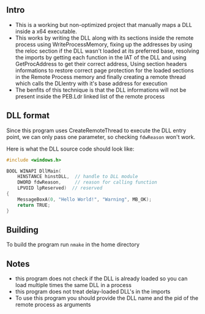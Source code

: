 ## Intro
- This is a working but non-optimized project that manually maps a DLL inside a x64 executable.
- This works by writing the DLL along with its sections inside the remote process using WriteProcessMemory,
    fixing up the addresses by using the reloc section if the DLL wasn't loaded at its preferred base,
    resolving the imports by getting each function in the IAT of the DLL and using GetProcAddress to get their correct address,
    Using section headers informations to restore correct page protection for the loaded sections in the Remote Process memory
    and finally creating a remote thread which calls the DLlentry with it's base address for execution
- The benfits of this technique is that the DLL informations will not be present inside the PEB.Ldr linked list of the remote process


## DLL format
Since this program uses CreateRemoteThread to execute the DLL entry point, we can only pass one parameter, so checking `fdwReason` won't work.

Here is what the DLL source code should look like:

```cpp
#include <windows.h>

BOOL WINAPI DllMain(
    HINSTANCE hinstDLL,  // handle to DLL module
    DWORD fdwReason,     // reason for calling function
    LPVOID lpReserved)  // reserved
{
    MessageBoxA(0, "Hello World!", "Warning", MB_OK);
    return TRUE;
}
```

## Building
To build the program run `nmake` in the home directory

## Notes
  - this program does not check if the DLL is already loaded so you can load multiple times the same DLL in a process
  - this program does not treat delay-loaded DLL's in the imports
  - To use this program you should provide the DLL name and the pid of the remote process as arguments
